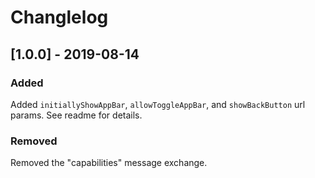 # Changlelog

## [1.0.0] - 2019-08-14

### Added

Added `initiallyShowAppBar`, `allowToggleAppBar`, and `showBackButton` url params. See readme for details.

### Removed

Removed the "capabilities" message exchange.
